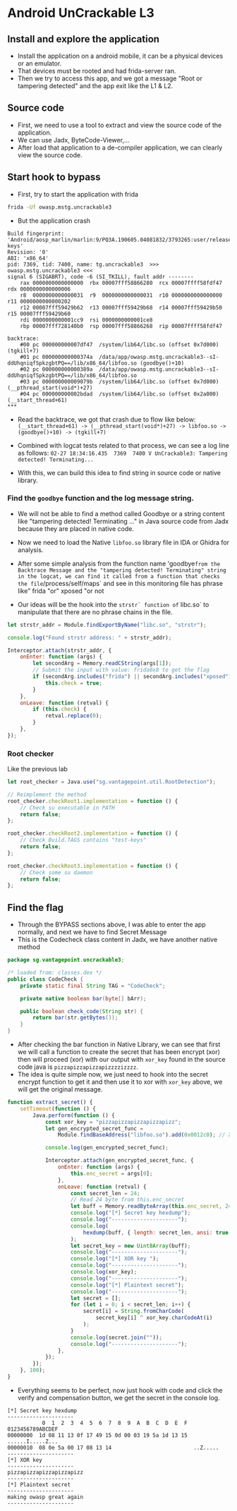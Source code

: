 # Android UnCrackable L3

## Install and explore the application

-   Install the application on a android mobile, it can be a physical devices or an emulator.
-   That devices must be rooted and had frida-server ran.
-   Then we try to access this app, and we got a message "Root or tampering detected" and the app exit like the L1 & L2.

## Source code

-   First, we need to use a tool to extract and view the source code of the application.
-   We can use Jadx, ByteCode-Viewer,...
-   After load that application to a de-compiler application, we can clearly view the source code.

## Start hook to bypass

-   First, try to start the application with frida

```bash
frida -Uf owasp.mstg.uncrackable3
```

-   But the application crash

```
Build fingerprint: 'Android/aosp_marlin/marlin:9/PQ3A.190605.04081832/3793265:user/release-keys'
Revision: '0'
ABI: 'x86_64'
pid: 7369, tid: 7400, name: tg.uncrackable3  >>> owasp.mstg.uncrackable3 <<<
signal 6 (SIGABRT), code -6 (SI_TKILL), fault addr --------
    rax 0000000000000000  rbx 00007fff58866280  rcx 00007ffff58fdf47  rdx 0000000000000006
    r8  0000000000000031  r9  0000000000000031  r10 0000000000000000  r11 0000000000000202
    r12 00007fff59429b62  r13 00007fff59429b68  r14 00007fff59429b50  r15 00007fff59429b60
    rdi 0000000000001cc9  rsi 0000000000001ce8
    rbp 00007fff728140b0  rsp 00007fff58866268  rip 00007ffff58fdf47

backtrace:
    #00 pc 000000000007df47  /system/lib64/libc.so (offset 0x7d000) (tgkill+7)
    #01 pc 000000000000374a  /data/app/owasp.mstg.uncrackable3--sI-ddUhqniqfSpkzgbtPQ==/lib/x86_64/libfoo.so (goodbye()+10)
    #02 pc 000000000000389a  /data/app/owasp.mstg.uncrackable3--sI-ddUhqniqfSpkzgbtPQ==/lib/x86_64/libfoo.so
    #03 pc 000000000009079b  /system/lib64/libc.so (offset 0x7d000) (__pthread_start(void*)+27)
    #04 pc 000000000002bdad  /system/lib64/libc.so (offset 0x2a000) (__start_thread+61)
***
```

-   Read the backtrace, we got that crash due to flow like below:
    `(__start_thread+61) -> (__pthread_start(void*)+27) -> libfoo.so -> (goodbye()+10) -> (tgkill+7)`

-   Combined with logcat tests related to that process, we can see a log line as follows:
    `02-27 18:34:16.435  7369  7400 V UnCrackable3: Tampering detected! Terminating...`

-   With this, we can build this idea to find string in source code or native library.

### Find the `goodbye` function and the log message string.

-   We will not be able to find a method called Goodbye or a string content like "tampering detected! Terminating ..." in Java source code from Jadx because they are placed in native code.

-   Now we need to load the Native `libfoo.so` library file in IDA or Ghidra for analysis.
-   After some simple analysis from the function name 'goodbye`from the Backtrace Message and the "tampering detected! Terminating" string in the logcat, we can find it called from a function that checks the file`/process/self/maps` and see in this monitoring file has phrase like" frida "or" xposed "or not
-   Our ideas will be the hook into the `` strstr` function of `` libc.so` to manipulate that there are no phrase chains in the file.

```js
let strstr_addr = Module.findExportByName("libc.so", "strstr");

console.log("Found strstr address: " + strstr_addr);

Interceptor.attach(strstr_addr, {
    onEnter: function (args) {
        let secondArg = Memory.readCString(args[1]);
        // Submit the input with value: frida0x8 to get the flag
        if (secondArg.includes("frida") || secondArg.includes("xposed")) {
            this.check = true;
        }
    },
    onLeave: function (retval) {
        if (this.check) {
            retval.replace(0);
        }
    },
});
```

### Root checker

Like the previous lab

```js
let root_checker = Java.use("sg.vantagepoint.util.RootDetection");

// Reimplement the method
root_checker.checkRoot1.implementation = function () {
    // Check su executable in PATH
    return false;
};

root_checker.checkRoot2.implementation = function () {
    // Check Build.TAGS contains "test-keys"
    return false;
};

root_checker.checkRoot3.implementation = function () {
    // Check some su daemon
    return false;
};
```

## Find the flag

-   Through the BYPASS sections above, I was able to enter the app normally, and next we have to find Secret Message
-   This is the Codecheck class content in Jadx, we have another native method

```java
package sg.vantagepoint.uncrackable3;

/* loaded from: classes.dex */
public class CodeCheck {
    private static final String TAG = "CodeCheck";

    private native boolean bar(byte[] bArr);

    public boolean check_code(String str) {
        return bar(str.getBytes());
    }
}
```

-   After checking the bar function in Native Library, we can see that first we will call a function to create the secret that has been encrypt (xor) then will proceed (xor) with our output with `xor_key` found in the source code java is `pizzapizzapizzapizzzzizzzz`.
-   The idea is quite simple now, we just need to hook into the secret encrypt function to get it and then use it to xor with `xor_key` above, we will get the original message.

```js
function extract_secret() {
    setTimeout(function () {
        Java.perform(function () {
            const xor_key = "pizzapizzapizzapizzapizz";
            let gen_encrypted_secret_func =
                Module.findBaseAddress("libfoo.so").add(0x0012c0); // X86_64 offset

            console.log(gen_encrypted_secret_func);

            Interceptor.attach(gen_encrypted_secret_func, {
                onEnter: function (args) {
                    this.enc_secret = args[0];
                },
                onLeave: function (retval) {
                    const secret_len = 24;
                    // Read 24 byte from this.enc_secret
                    let buff = Memory.readByteArray(this.enc_secret, 24);
                    console.log("[*] Secret key hexdump");
                    console.log("---------------------");
                    console.log(
                        hexdump(buff, { length: secret_len, ansi: true })
                    );
                    let secret_key = new Uint8Array(buff);
                    console.log("---------------------");
                    console.log("[*] XOR key ");
                    console.log("---------------------");
                    console.log(xor_key);
                    console.log("---------------------");
                    console.log("[*] Plaintext secret");
                    console.log("---------------------");
                    let secret = [];
                    for (let i = 0; i < secret_len; i++) {
                        secret[i] = String.fromCharCode(
                            secret_key[i] ^ xor_key.charCodeAt(i)
                        );
                    }
                    console.log(secret.join(""));
                    console.log("---------------------");
                },
            });
        });
    }, 100);
}
```

-   Everything seems to be perfect, now just hook with code and click the verify and compensation button, we get the secret in the console log.

```
[*] Secret key hexdump
---------------------
           0  1  2  3  4  5  6  7  8  9  A  B  C  D  E  F  0123456789ABCDEF
00000000  1d 08 11 13 0f 17 49 15 0d 00 03 19 5a 1d 13 15  ......I.....Z...
00000010  08 0e 5a 00 17 08 13 14                          ..Z.....
---------------------
[*] XOR key
---------------------
pizzapizzapizzapizzapizz
---------------------
[*] Plaintext secret
---------------------
making owasp great again
---------------------
```
